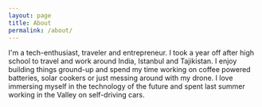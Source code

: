 ```yaml
---
layout: page
title: About
permalink: /about/
---
```


I'm a tech-enthusiast, traveler and entrepreneur. I took a year off after high school to travel and work around India, Istanbul and Tajikistan. I enjoy building things ground-up and spend my time working on coffee powered batteries, solar cookers or just messing around with my drone. I love immersing myself in the technology of the future and spent last summer working in the Valley on self-driving cars.  

